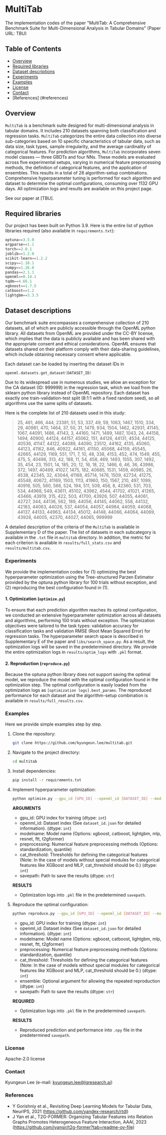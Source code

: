 # MultiTab
The implementation codes of the paper "MultiTab: A Comprehensive Benchmark Suite for Multi-Dimensional Analysis in Tabular Domains"
(Paper URL: TBU)

## Table of Contents
- [Overview](#overview)
- [Required libraries](#required-libraries)
- [Dataset descriptions](#dataset-descriptions)
- [Experiments](#experiments)
- [Examples](#examples)
- [License](#license)
- [Contact](#contact)
- [References] (#references)

## Overview
`MultiTab` is a benchmark suite designed for multi-dimensional analysis in tabular domains. It includes 210 datasets spanning both classification and regression tasks. `MultiTab` categorizes the entire data collection into diverse sub-categories based on 10 specific characteristics of tabular data, such as data size, task types, sample irregularity, and the average cardinality of categorical features. For prediction algorithms, `MultiTab` incorporates seven model classes — three GBDTs and four NNs. These models are evaluated across five experimental setups, varying in numerical feature preprocessing methods, the definition of categorical features, and the application of ensembles. This results in a total of 28 algorithm-setup combinations. Comprehensive hyperparameter tuning is performed for each algorithm and dataset to determine the optimal configurations, consuming over 1132 GPU days. All optimization logs and results are available on this project page.

See our paper at [TBU].

## Required libraries
Our project has been built on Python 3.9. Here is the entire list of python libraries required (also available in `requirements.txt`):

``` swift
optuna==3.5.0
argparse==1.1
torch==2.0.1
joblib==1.2.0
scikit-learn==1.2.2
scipy==1.10.1
numpy==1.26.0
pandas==2.1.1
openml==0.14.1
tqdm==4.66.1
xgboost==1.7.5
catboost==1.2
lightgbm==3.3.5
```

## Dataset descriptions
Our benchmark suite encompasses a comprehensive collection of 210 datasets, all of which are publicly accessible through the OpenML python library. All datasets from OpenML are provided under the CC-BY license, which implies that the data is publicly available and has been shared with the appropriate consent and ethical considerations. OpenML ensures that datasets shared on their platform comply with their data-sharing guidelines, which include obtaining necessary consent where applicable.

Each dataset can be loaded by inserting the dataset IDs in 
``` swift
openml.datasets.get_dataset(DATASET_ID)
```
Due to its widespread use in numerous studies, we allow an exception for the CA dataset (ID: 999999) in the regression task, which we load from the sklearn python library instead of OpenML repository. Each dataset has exactly one train-validation-test split (8:1:1 with a fixed random seed), so all algorithms use the same splits of datasets.

Here is the complete list of 210 datasets used in this study:

> 25, 461, 466, 444, 23381, 51, 53, 337, 49, 59, 1063, 1467, 1510, 334, 29, 40981, 470, 1464, 37, 50, 31, 1479, 934, 1504, 1462, 42931, 41145, 1067, 44091, 1486, 41143, 3, 44160, 1471, 1489, 1487, 1043, 24, 44158, 1494, 40900, 44124, 44157, 45062, 151, 44126, 44131, 4534, 44125, 40536, 41147, 44122, 44089, 44090, 23512, 44162, 4135, 45060, 44123, 41162, 846, 40922, 44161, 41150, 45068, 44159, 45545, 42665, 44129, 1169, 551, 171, 7, 10, 48, 338, 4153, 452, 474, 1549, 455, 475, 5, 40496, 313, 42, 188, 11, 54, 458, 469, 1493, 1555, 307, 1492, 35, 454, 23, 1501, 14, 185, 20, 12, 16, 18, 22, 1466, 6, 46, 36, 43986, 372, 1497, 40499, 41027, 1475, 182, 40685, 1531, 1459, 40985, 26, 4538, 42345, 32, 43044, 41168, 45714, 1476, 1509, 42734, 41275, 45548, 40672, 41169, 1503, 1113, 41960, 150, 1567, 210, 497, 1099, 40916, 505, 560, 566, 524, 194, 511, 509, 456, 8, 42360, 531, 703, 534, 44968, 549, 43611, 45102, 43962, 4544, 41702, 41021, 41265, 43466, 43919, 315, 422, 503, 41700, 43926, 507, 44055, 44061, 42727, 344, 44136, 562, 189, 44056, 44145, 44062, 558, 44132, 42183, 44063, 44026, 537, 44054, 44057, 44984, 44059, 44068, 44137, 44133, 44963, 44134, 45012, 44148, 44066, 44064, 44069, 43928, 44005, 42370, 44027, 44065, 999999

A detailed description of the criteria of the `MultiTab` is available in Supplementary D of the paper. The list of datasets in each subcategory is available in the `.txt` file in `multitab` directory.
In addition, the metric for each criterion is available in `results/full_stats.csv` and `results/multitab.csv`.

### Experiments
We provide the implementation codes for (1) optimizing the best hyperparameter optimization using the Tree-structured Parzen Estimator provided by the optuna python library for 100 trials without exception, and (2) reproducing the best configuration found in (1).

#### 1. Optimization (`optimize.py`)
To ensure that each prediction algorithm reaches its optimal configuration, we conducted an extensive hyperparameter optimization across all datasets and algorithms, performing 100 trials without exception. The optimization objectives were tailored to the task types: validation accuracy for classification tasks and validation RMSE (Root Mean Squared Error) for regression tasks. The hyperparameter search space is described in Supplementary E of the paper and `libs/search_space.py`. As a result, the optimization logs will be saved in the predetermined directory. We provide the entire optimization logs in `results/optim_logs` with `.pkl` format.

#### 2. Reproduction (`reproduce.py`)
Because the optuna python library does not support saving the optimal model, we reproduce the model with the optimal configuration found in the optimization step. The optimal configuration is easily loaded from the optimization logs as `[optimization logs].best_params`. The reproduced performance for each dataset and the algorithm-setup combination is available in `results/full_results.csv`.

### Examples
Here we provide simple examples step by step.
1. Clone the repository:
    ```sh
    git clone https://github.com/kyungeun.lee/multitab.git
    ```
2. Navigate to the project directory:
    ```sh
    cd multitab
    ```
3. Install dependencies:
    ```sh
    pip install -r requirements.txt
    ```
4. Implement hyperparameter optimization:
    ```sh
    python optimize.py --gpu_id [GPU_ID] --openml_id [DATASET_ID] --modelname [MODELNAME] --preprocessing [NUMERIC_FEATURE_PREPROCESSING] --cat_threshold [CATEGORY_THRESHOLD] --savepath [SAVEPATH]
    ```
    
    **ARGUMENTS**
    - gpu_id: GPU index for training (dtype: `int`)
    - openml_id: Dataset index (See `dataset_id.json` for detailed information). (dtype: `int`)
    - modelname: Model name (Options: xgboost, catboost, lightgbm, mlp, resnet, ftt, t2gformer) 
    - preprocessing: Numerical feature preprocessing methods (Options: standardization, quantile)
    - cat_threshold: Thresholds for defining the categorical features (Note: In the case of models without special modules for categorical features like XGBoost and MLP, cat_threshold should be 0.) (dtype: `int`)
    - savepath: Path to save the results (dtype: `str`)
    
    **RESULTS**
    - Optimization logs into `.pkl` file in the predetermined `savepath`.
    
5. Reproduce the optimal configuration:
    ```sh
    python reproduce.py --gpu_id [GPU_ID] --openml_id [DATASET_ID] --modelname [MODELNAME] --preprocessing [NUMERIC_FEATURE_PREPROCESSING] --cat_threshold [CATEGORY_THRESHOLD] --ensemble [ENSEMBLE_TRIAL] --savepath [SAVEPATH]
    ```
    - gpu_id: GPU index for training (dtype: `int`)
    - openml_id: Dataset index (See `dataset_id.json` for detailed information). (dtype: `int`)
    - modelname: Model name (Options: xgboost, catboost, lightgbm, mlp, resnet, ftt, t2gformer) 
    - preprocessing: Numerical feature preprocessing methods (Options: standardization, quantile)
    - cat_threshold: Thresholds for defining the categorical features (Note: In the case of models without special modules for categorical features like XGBoost and MLP, cat_threshold should be 0.) (dtype: `int`)
    - ensemble: Optional argument for allowing the repeated reproduction (dtype: `int`)
    - savepath: Path to save the results (dtype: `str`)
    
    **REQUIRED**
    - Optimization logs into `.pkl` file in the predetermined `savepath`.
    
    **RESULTS**
    - Reproduced prediction and performance into `.npy` file in the predetermined `savepath`.

### License
Apache-2.0 license

### Contact
Kyungeun Lee (e-mail: kyungeun.lee@lgresearch.ai)

### References
- Y Gorishniy et al., Revisiting Deep Learning Models for Tabular Data, NeurIPS, 2021 (https://github.com/yandex-research/rtdl)
- J Yan et al., T2G-FORMER: Organizing Tabular Features into Relation Graphs Promotes Heterogeneous Feature Interaction, AAAI, 2023 (https://github.com/jyansir/t2g-former?tab=readme-ov-file)
